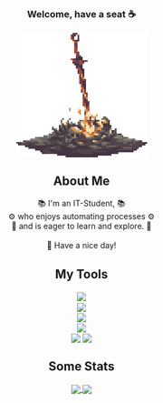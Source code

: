 <h1></h1>
<h3 align="center"> Welcome, have a seat ☕</h3>
<p align="center">
  <img align="center" src="https://github.com/L-Ferrer/L-Ferrer/blob/main/img/bonfire.gif">
</p>

<h2 align="center"> About Me </h2>
<p align="center">
📚 I'm an IT-Student, 📚<br>
⚙️ who enjoys automating processes ⚙️<br>
🔭 and is eager to learn and explore. 🔭<br><br>
👋 Have a nice day!
</p>
  
<h2 align="center"> My Tools </h2>

<p align="center">
   <!--Debian-->
    <img align="center" src="https://camo.githubusercontent.com/c267217ffbbe2bcd687eaeef3aa9a1b83d72bf1a494635856b720c6a19944bcb/68747470733a2f2f696d672e736869656c64732e696f2f7374617469632f76313f7374796c653d666f722d7468652d6261646765266d6573736167653d44656269616e26636f6c6f723d413831443333266c6f676f3d44656269616e266c6f676f436f6c6f723d464646464646266c6162656c3d"><br>
   <!--Python-->
   <img align="center" src="https://camo.githubusercontent.com/3df944c2b99f86f1361df72285183e890f11c52d36dfcd3c2844c6823c823fc1/68747470733a2f2f696d672e736869656c64732e696f2f7374617469632f76313f7374796c653d666f722d7468652d6261646765266d6573736167653d507974686f6e26636f6c6f723d333737364142266c6f676f3d507974686f6e266c6f676f436f6c6f723d464646464646266c6162656c3d"><br>
   <!--BAT-->
    <img align="center" src="https://camo.githubusercontent.com/cbf076468b5392bc2d28d5b70841d3664279363b832a6465eb8b339098c052f2/68747470733a2f2f696d672e736869656c64732e696f2f7374617469632f76313f7374796c653d666f722d7468652d6261646765266d6573736167653d57696e646f77732b5465726d696e616c26636f6c6f723d344434443444266c6f676f3d57696e646f77732b5465726d696e616c266c6f676f436f6c6f723d464646464646266c6162656c3d"><br>
   <!--JS-->
    <img align="center" src="https://camo.githubusercontent.com/3aaee8bf7885dcf0cea8a5647c4514b7d800b1a730d38bce7dadf6bff883378d/68747470733a2f2f696d672e736869656c64732e696f2f7374617469632f76313f7374796c653d666f722d7468652d6261646765266d6573736167653d4a61766153637269707426636f6c6f723d323232323232266c6f676f3d4a617661536372697074266c6f676f436f6c6f723d463744463145266c6162656c3d"><br>
   <!--React Vite-->
   <img align="center" src="https://camo.githubusercontent.com/67a01fa7cf337616274f39c070a11638f2e65720e414ef55b8dd3f9c2a803b2a/68747470733a2f2f696d672e736869656c64732e696f2f7374617469632f76313f7374796c653d666f722d7468652d6261646765266d6573736167653d526561637426636f6c6f723d323232323232266c6f676f3d5265616374266c6f676f436f6c6f723d363144414642266c6162656c3d">
  <img align="center" src="https://camo.githubusercontent.com/d96a01edb67770ddc4a8794895b4e2c1fab10e9fab40060b287bcb3448915a01/68747470733a2f2f696d672e736869656c64732e696f2f7374617469632f76313f7374796c653d666f722d7468652d6261646765266d6573736167653d5669746526636f6c6f723d363436434646266c6f676f3d56697465266c6f676f436f6c6f723d464646464646266c6162656c3d">
</p>

<h2 align="center">Some Stats</h2>
<p align="center">
  <a href="https://github.com/anuraghazra/github-readme-stats">
    <img align="center" src="https://github-readme-stats.vercel.app/api?username=L-Ferrer&show_icons=true&theme=midnight-purple&border_radius=20" />
  </a>
  <a href="https://github.com/anuraghazra/convoychat">
    <img align="center" src="https://github-readme-stats.vercel.app/api/top-langs/?username=L-Ferrer&theme=midnight-purple&layout=compact&hide=HTML,CSS&border_radius=10" />
  </a>
</p>

<!--
**L-Ferrer/L-Ferrer** is a ✨ _special_ ✨ repository because its `README.md` (this file) appears on your GitHub profile.

Here are some ideas to get you started:

- 🔭 I’m currently working on ...
- 🌱 I’m currently learning ...
- 👯 I’m looking to collaborate on ...
- 🤔 I’m looking for help with ...
- 💬 Ask me about ...
- 📫 How to reach me: ...
- 😄 Pronouns: ...
- ⚡ Fun fact: ...
-->

